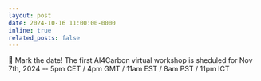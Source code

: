 ```yaml
---
layout: post
date: 2024-10-16 11:00:00-0000
inline: true
related_posts: false
---
```


:loudspeaker: Mark the date! The first AI4Carbon virtual workshop is sheduled for Nov 7th, 2024 -- 5pm CET / 4pm GMT / 11am EST / 8am PST / 11pm ICT

